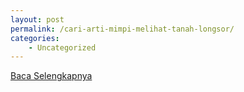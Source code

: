 ```yaml
---
layout: post
permalink: /cari-arti-mimpi-melihat-tanah-longsor/
categories:
    - Uncategorized
---
```


[Baca Selengkapnya](/06)